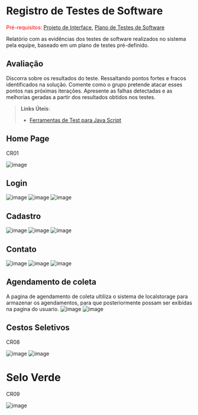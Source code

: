 # Registro de Testes de Software

<span style="color:red">Pré-requisitos: <a href="3-Projeto de Interface.md"> Projeto de Interface</a></span>, <a href="8-Plano de Testes de Software.md"> Plano de Testes de Software</a>

Relatório com as evidências dos testes de software realizados no sistema pela equipe, baseado em um plano de testes pré-definido.

## Avaliação

Discorra sobre os resultados do teste. Ressaltando pontos fortes e fracos identificados na solução. Comente como o grupo pretende atacar esses pontos nas próximas iterações. Apresente as falhas detectadas e as melhorias geradas a partir dos resultados obtidos nos testes.

> **Links Úteis**:
> - [Ferramentas de Test para Java Script](https://geekflare.com/javascript-unit-testing/)

## Home Page

CR01

![image](https://user-images.githubusercontent.com/100734910/168500443-e88d257e-04ed-49b4-b434-2d538b1bca09.png)


## Login

![image](https://user-images.githubusercontent.com/100742971/173206617-4886c973-2d29-4941-bcff-b8cc1a80e46a.png)
![image](https://user-images.githubusercontent.com/100742971/173206626-82706e2a-7a99-4100-a16e-e8c4090bf9c5.png)
![image](https://user-images.githubusercontent.com/100742971/173206631-5541c09f-572b-49b9-a24f-32c523a12704.png)


## Cadastro

![image](https://user-images.githubusercontent.com/100742971/173206557-69f01a60-03bf-4fa7-b178-2b21c96d826f.png)
![image](https://user-images.githubusercontent.com/100742971/173206579-1a85a460-4f62-461e-8d1b-5a50a1de4050.png)
![image](https://user-images.githubusercontent.com/100742971/173206591-c7989c46-3c8e-4c2f-8392-168a6f88d9e1.png)


## Contato

![image](https://user-images.githubusercontent.com/100742971/173207219-f01b3c54-53af-4f36-85c0-f69506903816.png)
![image](https://user-images.githubusercontent.com/100742971/173207222-208846ee-220f-447f-aaea-4191d3baddeb.png)
![image](https://user-images.githubusercontent.com/100742971/173207229-27c9215a-b236-4ed1-9185-b16d94723264.png)

## Agendamento de coleta
A pagina de agendamento de coleta ultiliza o sistema de localstorage para armazenar os agendamentos, para que posteriormente possam ser exibidas na pagina do usuario.
![image](https://user-images.githubusercontent.com/58490079/173256056-e5e4f168-0817-428e-b6dc-7d2ac44a6ac8.png)
![image](https://user-images.githubusercontent.com/58490079/173256040-74fdf6c2-ec5d-406b-8a26-bb0269fe62e9.png)


## Cestos Seletivos

CR08

![image](https://user-images.githubusercontent.com/100734910/173262971-407dc719-7825-43e0-9627-27699e5a682e.png)
![image](https://user-images.githubusercontent.com/100734910/173262921-8b59450a-e6d9-46f0-bc17-37677cd1dd08.png)


# Selo Verde

CR09

![image](https://user-images.githubusercontent.com/100734910/173263930-474871e1-bdca-4187-8024-3b029eb01c81.png)


